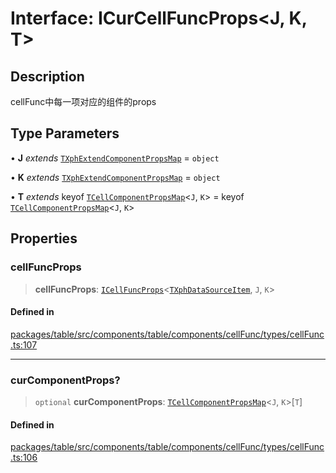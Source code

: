 # Interface: ICurCellFuncProps\<J, K, T\>

## Description

cellFunc中每一项对应的组件的props

## Type Parameters

• **J** *extends* [`TXphExtendComponentPropsMap`](../type-aliases/TXphExtendComponentPropsMap.md) = `object`

• **K** *extends* [`TXphExtendComponentPropsMap`](../type-aliases/TXphExtendComponentPropsMap.md) = `object`

• **T** *extends* keyof [`TCellComponentPropsMap`](../type-aliases/TCellComponentPropsMap.md)\<`J`, `K`\> = keyof [`TCellComponentPropsMap`](../type-aliases/TCellComponentPropsMap.md)\<`J`, `K`\>

## Properties

### cellFuncProps

> **cellFuncProps**: [`ICellFuncProps`](ICellFuncProps.md)\<[`TXphDataSourceItem`](../type-aliases/TXphDataSourceItem.md), `J`, `K`\>

#### Defined in

[packages/table/src/components/table/components/cellFunc/types/cellFunc.ts:107](https://github.com/XiaoPiHong/xph-crud/blob/300d288b2cb7d1d481589252292dd1816109678d/packages/table/src/components/table/components/cellFunc/types/cellFunc.ts#L107)

***

### curComponentProps?

> `optional` **curComponentProps**: [`TCellComponentPropsMap`](../type-aliases/TCellComponentPropsMap.md)\<`J`, `K`\>\[`T`\]

#### Defined in

[packages/table/src/components/table/components/cellFunc/types/cellFunc.ts:106](https://github.com/XiaoPiHong/xph-crud/blob/300d288b2cb7d1d481589252292dd1816109678d/packages/table/src/components/table/components/cellFunc/types/cellFunc.ts#L106)

